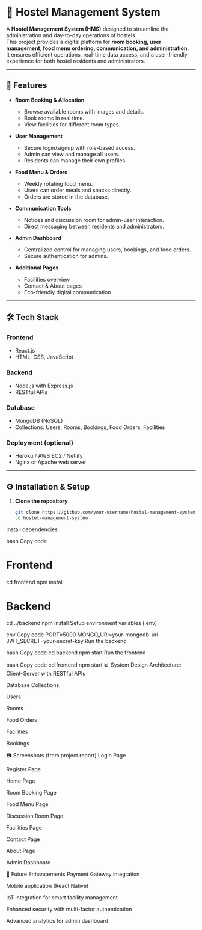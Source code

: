 # 🏨 Hostel Management System

A **Hostel Management System (HMS)** designed to streamline the administration and day-to-day operations of hostels.  
This project provides a digital platform for **room booking, user management, food menu ordering, communication, and administration**.  
It ensures efficient operations, real-time data access, and a user-friendly experience for both hostel residents and administrators.

---

## 📌 Features

- **Room Booking & Allocation**
  - Browse available rooms with images and details.
  - Book rooms in real time.
  - View facilities for different room types.

- **User Management**
  - Secure login/signup with role-based access.
  - Admin can view and manage all users.
  - Residents can manage their own profiles.

- **Food Menu & Orders**
  - Weekly rotating food menu.
  - Users can order meals and snacks directly.
  - Orders are stored in the database.

- **Communication Tools**
  - Notices and discussion room for admin-user interaction.
  - Direct messaging between residents and administrators.

- **Admin Dashboard**
  - Centralized control for managing users, bookings, and food orders.
  - Secure authentication for admins.

- **Additional Pages**
  - Facilities overview
  - Contact & About pages
  - Eco-friendly digital communication

---

## 🛠️ Tech Stack

### Frontend
- React.js
- HTML, CSS, JavaScript

### Backend
- Node.js with Express.js
- RESTful APIs

### Database
- MongoDB (NoSQL)  
- Collections: Users, Rooms, Bookings, Food Orders, Facilities

### Deployment (optional)
- Heroku / AWS EC2 / Netlify
- Nginx or Apache web server

---

## ⚙️ Installation & Setup

1. **Clone the repository**
   ```bash
   git clone https://github.com/your-username/hostel-management-system.git
   cd hostel-management-system
Install dependencies

bash
Copy code
# Frontend
cd frontend
npm install

# Backend
cd ../backend
npm install
Setup environment variables (.env)

env
Copy code
PORT=5000
MONGO_URI=your-mongodb-uri
JWT_SECRET=your-secret-key
Run the backend

bash
Copy code
cd backend
npm start
Run the frontend

bash
Copy code
cd frontend
npm start
📊 System Design
Architecture: Client–Server with RESTful APIs

Database Collections:

Users

Rooms

Food Orders

Facilities

Bookings

📷 Screenshots (from project report)
Login Page

Register Page

Home Page

Room Booking Page

Food Menu Page

Discussion Room Page

Facilities Page

Contact Page

About Page

Admin Dashboard

🚀 Future Enhancements
Payment Gateway integration

Mobile application (React Native)

IoT integration for smart facility management

Enhanced security with multi-factor authentication

Advanced analytics for admin dashboard
